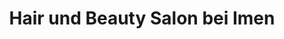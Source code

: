 ---
title: "Hair und Beauty Salon bei Imen"
url: /kleve/hair-und-beauty-salon-bei-imen/
shop: Friseur
---